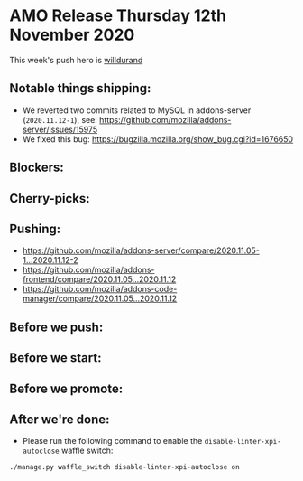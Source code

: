 # AMO Release Thursday 12th November 2020

This week's push hero is [willdurand](https://github.com/willdurand)

## Notable things shipping:

- We reverted two commits related to MySQL in addons-server (`2020.11.12-1`), see: https://github.com/mozilla/addons-server/issues/15975
- We fixed this bug: https://bugzilla.mozilla.org/show_bug.cgi?id=1676650

## Blockers:

## Cherry-picks:

## Pushing:

- https://github.com/mozilla/addons-server/compare/2020.11.05-1...2020.11.12-2
- https://github.com/mozilla/addons-frontend/compare/2020.11.05...2020.11.12
- https://github.com/mozilla/addons-code-manager/compare/2020.11.05...2020.11.12

## Before we push:

## Before we start:

## Before we promote:

## After we're done:

- Please run the following command to enable the `disable-linter-xpi-autoclose` waffle switch:

```
./manage.py waffle_switch disable-linter-xpi-autoclose on
```
